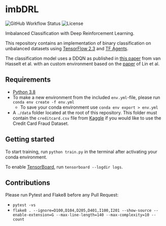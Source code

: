 # imbDRL

![GitHub Workflow Status](https://img.shields.io/github/workflow/status/Denbergvanthijs/imbDRL/Build) ![License](https://img.shields.io/github/license/Denbergvanthijs/imbDRL)

Imbalanced Classification with Deep Reinforcement Learning.

This repository contains an implementation of binary classification on unbalanced datasets using [TensorFlow 2.3](https://www.tensorflow.org/) and [TF Agents](https://www.tensorflow.org/agents).

The classification model uses a DDQN as published in [this paper](https://arxiv.org/abs/1509.06461) from van Hasselt et al. with an custom environment based on the [paper](https://arxiv.org/abs/1901.01379) of Lin et al.

## Requirements

* [Python 3.8](https://www.python.org/downloads/release/python-386/)
* To make a new environment from the included `env.yml`-file, please run ```conda env create -f env.yml```
  * To save your conda environment use ```conda env export > env.yml```
* A ```./data``` folder located at the root of this repository. This folder must contain the ```creditcard.csv``` file from [Kaggle](https://www.kaggle.com/mlg-ulb/creditcardfraud) if you would like to use the Credit Card Fraud Dataset.

## Getting started

To start training, run ```python train.py``` in the terminal after activating your conda environment.

To enable [TensorBoard](https://www.tensorflow.org/tensorboard), run ```tensorboard --logdir logs```.

## Contributions

Please run Pytest and Flake8 before any Pull Request:

* ```pytest -vs```
* ```flake8 . --ignore=D100,D104,D205,D401,I100,I201 --show-source --enable-extension=G --max-line-length=140 --max-complexity=10 --count```
